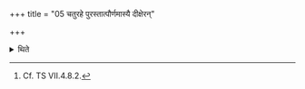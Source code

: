+++
title = "05 चतुरहे पुरस्तात्पौर्णमास्यै दीक्षेरन्"

+++

<details><summary>थिते</summary>

5. They should get themselves consecrated four days before the Full-moon-day.[^1]  

[^1]: Cf. TS VII.4.8.2. 
</details>
